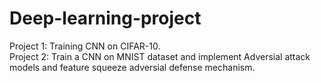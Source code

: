 # Deep-learning-project
Project 1: Training CNN on CIFAR-10.  
Project 2: Train a CNN on MNIST dataset and implement Adversial attack models and feature squeeze adversial defense mechanism.
